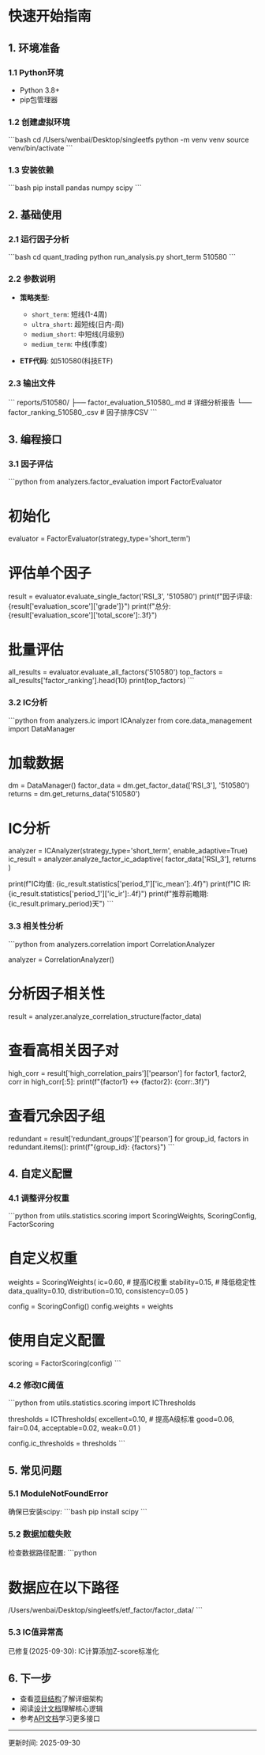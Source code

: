 # 快速开始指南

## 1. 环境准备

### 1.1 Python环境
- Python 3.8+
- pip包管理器

### 1.2 创建虚拟环境
\`\`\`bash
cd /Users/wenbai/Desktop/singleetfs
python -m venv venv
source venv/bin/activate
\`\`\`

### 1.3 安装依赖
\`\`\`bash
pip install pandas numpy scipy
\`\`\`

## 2. 基础使用

### 2.1 运行因子分析
\`\`\`bash
cd quant_trading
python run_analysis.py short_term 510580
\`\`\`

### 2.2 参数说明
- **策略类型**:
  - `short_term`: 短线(1-4周)  
  - `ultra_short`: 超短线(日内-周)
  - `medium_short`: 中短线(月级别)
  - `medium_term`: 中线(季度)

- **ETF代码**: 如510580(科技ETF)

### 2.3 输出文件
\`\`\`
reports/510580/
├── factor_evaluation_510580_<timestamp>.md  # 详细分析报告
└── factor_ranking_510580_<timestamp>.csv    # 因子排序CSV
\`\`\`

## 3. 编程接口

### 3.1 因子评估
\`\`\`python
from analyzers.factor_evaluation import FactorEvaluator

# 初始化
evaluator = FactorEvaluator(strategy_type='short_term')

# 评估单个因子
result = evaluator.evaluate_single_factor('RSI_3', '510580')
print(f"因子评级: {result['evaluation_score']['grade']}")
print(f"总分: {result['evaluation_score']['total_score']:.3f}")

# 批量评估
all_results = evaluator.evaluate_all_factors('510580')
top_factors = all_results['factor_ranking'].head(10)
print(top_factors)
\`\`\`

### 3.2 IC分析
\`\`\`python
from analyzers.ic import ICAnalyzer
from core.data_management import DataManager

# 加载数据
dm = DataManager()
factor_data = dm.get_factor_data(['RSI_3'], '510580')
returns = dm.get_returns_data('510580')

# IC分析
analyzer = ICAnalyzer(strategy_type='short_term', enable_adaptive=True)
ic_result = analyzer.analyze_factor_ic_adaptive(
    factor_data['RSI_3'], 
    returns
)

print(f"IC均值: {ic_result.statistics['period_1']['ic_mean']:.4f}")
print(f"IC IR: {ic_result.statistics['period_1']['ic_ir']:.4f}")
print(f"推荐前瞻期: {ic_result.primary_period}天")
\`\`\`

### 3.3 相关性分析
\`\`\`python
from analyzers.correlation import CorrelationAnalyzer

analyzer = CorrelationAnalyzer()

# 分析因子相关性
result = analyzer.analyze_correlation_structure(factor_data)

# 查看高相关因子对
high_corr = result['high_correlation_pairs']['pearson']
for factor1, factor2, corr in high_corr[:5]:
    print(f"{factor1} <-> {factor2}: {corr:.3f}")

# 查看冗余因子组
redundant = result['redundant_groups']['pearson']
for group_id, factors in redundant.items():
    print(f"{group_id}: {factors}")
\`\`\`

## 4. 自定义配置

### 4.1 调整评分权重
\`\`\`python
from utils.statistics.scoring import ScoringWeights, ScoringConfig, FactorScoring

# 自定义权重
weights = ScoringWeights(
    ic=0.60,              # 提高IC权重
    stability=0.15,       # 降低稳定性
    data_quality=0.10,
    distribution=0.10,
    consistency=0.05
)

config = ScoringConfig()
config.weights = weights

# 使用自定义配置
scoring = FactorScoring(config)
\`\`\`

### 4.2 修改IC阈值
\`\`\`python
from utils.statistics.scoring import ICThresholds

thresholds = ICThresholds(
    excellent=0.10,      # 提高A级标准
    good=0.06,
    fair=0.04,
    acceptable=0.02,
    weak=0.01
)

config.ic_thresholds = thresholds
\`\`\`

## 5. 常见问题

### 5.1 ModuleNotFoundError
确保已安装scipy:
\`\`\`bash
pip install scipy
\`\`\`

### 5.2 数据加载失败
检查数据路径配置:
\`\`\`python
# 数据应在以下路径
/Users/wenbai/Desktop/singleetfs/etf_factor/factor_data/
\`\`\`

### 5.3 IC值异常高
已修复(2025-09-30): IC计算添加Z-score标准化

## 6. 下一步

- 查看[项目结构](../PROJECT_STRUCTURE.md)了解详细架构
- 阅读[设计文档](../design/)理解核心逻辑
- 参考[API文档](../api/)学习更多接口

---
更新时间: 2025-09-30
